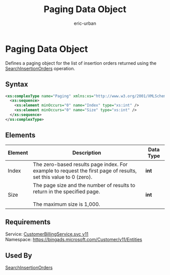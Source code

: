 ﻿---
title: Paging Data Object
ms.service: bing-ads-customer-billing-service
ms.topic: article
author: eric-urban
ms.author: eur
description: Defines a paging object for the list of insertion orders returned using the [SearchInsertionOrders](../customer-billing-service/searchinsertionorders.md) operation.
---
# Paging Data Object
Defines a paging object for the list of insertion orders returned using the [SearchInsertionOrders](../customer-billing-service/searchinsertionorders.md) operation.

## Syntax
```xml
<xs:complexType name="Paging" xmlns:xs="http://www.w3.org/2001/XMLSchema">
  <xs:sequence>
    <xs:element minOccurs="0" name="Index" type="xs:int" />
    <xs:element minOccurs="0" name="Size" type="xs:int" />
  </xs:sequence>
</xs:complexType>
```

## <a name="elements"></a>Elements

|Element|Description|Data Type|
|-----------|---------------|-------------|
|<a name="index"></a>Index|The zero-based results page index. For example to request the first page of results, set this value to 0 (zero).|**int**|
|<a name="size"></a>Size|The page size and the number of results to return in the specified page.<br /><br />The maximum size is 1,000.|**int**|

## Requirements
Service: [CustomerBillingService.svc v11](https://clientcenter.api.bingads.microsoft.com/Api/Billing/v11/CustomerBillingService.svc)  
Namespace: https://bingads.microsoft.com/Customer/v11/Entities  

## Used By
[SearchInsertionOrders](searchinsertionorders.md)  
